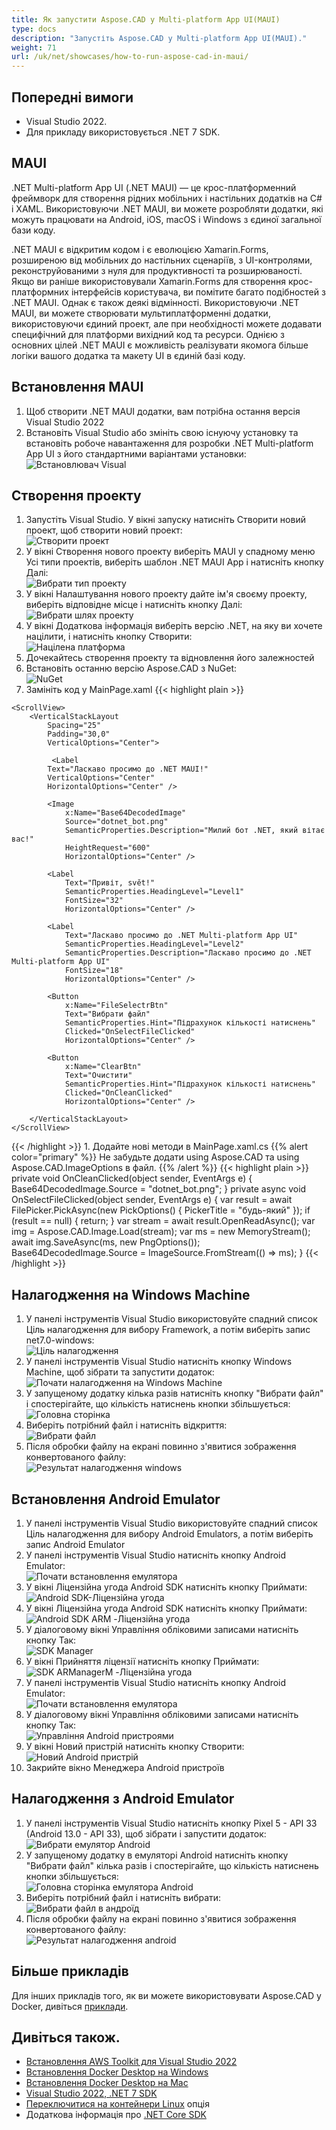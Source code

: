 ```yaml
---
title: Як запустити Aspose.CAD у Multi-platform App UI(MAUI)
type: docs
description: "Запустіть Aspose.CAD у Multi-platform App UI(MAUI)."
weight: 71
url: /uk/net/showcases/how-to-run-aspose-cad-in-maui/
---
```


## Попередні вимоги
- Visual Studio 2022.
- Для прикладу використовується .NET 7 SDK.


## MAUI

.NET Multi-platform App UI (.NET MAUI) — це крос-платформенний фреймворк для створення рідних мобільних і настільних додатків на C# і XAML.
Використовуючи .NET MAUI, ви можете розробляти додатки, які можуть працювати на Android, iOS, macOS і Windows з єдиної загальної бази коду.

.NET MAUI є відкритим кодом і є еволюцією Xamarin.Forms, розширеною від мобільних до настільних сценаріїв, з UI-контролями, реконструйованими з нуля для продуктивності та розширюваності.
Якщо ви раніше використовували Xamarin.Forms для створення крос-платформних інтерфейсів користувача, ви помітите багато подібностей з .NET MAUI.
Однак є також деякі відмінності.
Використовуючи .NET MAUI, ви можете створювати мультиплатформенні додатки, використовуючи єдиний проект, але при необхідності можете додавати специфічний для платформи вихідний код та ресурси.
Однією з основних цілей .NET MAUI є можливість реалізувати якомога більше логіки вашого додатка та макету UI в єдиній базі коду.


## Встановлення MAUI

1. Щоб створити .NET MAUI додатки, вам потрібна остання версія Visual Studio 2022
1. Встановіть Visual Studio або змініть свою існуючу установку та встановіть робоче навантаження для розробки .NET Multi-platform App UI з його стандартними варіантами установки:<br>
![Встановлювач Visual](/cad/_assets/showcases/maui/visual-installer.png)


## Створення проекту

1. Запустіть Visual Studio. У вікні запуску натисніть Створити новий проект, щоб створити новий проект:<br>
![Створити проект](/cad/_assets/showcases/maui/create-project.png)<br>
1. У вікні Створення нового проекту виберіть MAUI у спадному меню Усі типи проектів, виберіть шаблон .NET MAUI App і натисніть кнопку Далі:<br>
![Вибрати тип проекту](/cad/_assets/showcases/maui/select-project.png)<br>
1. У вікні Налаштування нового проекту дайте ім'я своєму проекту, виберіть відповідне місце і натисніть кнопку Далі:<br>
![Вибрати шлях проекту](/cad/_assets/showcases/maui/select-project-path.png)<br>
1. У вікні Додаткова інформація виберіть версію .NET, на яку ви хочете націлити, і натисніть кнопку Створити:<br>
![Націлена платформа](/cad/_assets/showcases/maui/select-framework.png)<br>
1. Дочекайтесь створення проекту та відновлення його залежностей
1. Встановіть останню версію Aspose.CAD з NuGet:<br>
![NuGet](/cad/_assets/showcases/maui/nuget.png)<br>
1. Замініть код у MainPage.xaml
{{< highlight plain >}}
<?xml version="1.0" encoding="utf-8" ?>
<ContentPage xmlns="http://schemas.microsoft.com/dotnet/2021/maui"
             xmlns:x="http://schemas.microsoft.com/winfx/2009/xaml"
             x:Class="MauiApp1.MainPage">

    <ScrollView>
        <VerticalStackLayout
            Spacing="25"
            Padding="30,0"
            VerticalOptions="Center">

             <Label 
            Text="Ласкаво просимо до .NET MAUI!"
            VerticalOptions="Center" 
            HorizontalOptions="Center" />

            <Image
                x:Name="Base64DecodedImage"
                Source="dotnet_bot.png"
                SemanticProperties.Description="Милий бот .NET, який вітає вас!"
                HeightRequest="600"
                HorizontalOptions="Center" />

            <Label
                Text="Привіт, svět!"
                SemanticProperties.HeadingLevel="Level1"
                FontSize="32"
                HorizontalOptions="Center" />

            <Label
                Text="Ласкаво просимо до .NET Multi-platform App UI"
                SemanticProperties.HeadingLevel="Level2"
                SemanticProperties.Description="Ласкаво просимо до .NET Multi-platform App UI"
                FontSize="18"
                HorizontalOptions="Center" />

            <Button
                x:Name="FileSelectrBtn"
                Text="Вибрати файл"
                SemanticProperties.Hint="Підрахунок кількості натиснень"
                Clicked="OnSelectFileClicked"
                HorizontalOptions="Center" />

            <Button
                x:Name="ClearBtn"
                Text="Очистити"
                SemanticProperties.Hint="Підрахунок кількості натиснень"
                Clicked="OnCleanClicked"
                HorizontalOptions="Center" />

        </VerticalStackLayout>
    </ScrollView>
</ContentPage>
{{< /highlight >}}
1. Додайте нові методи в MainPage.xaml.cs
{{% alert color="primary" %}} 
Не забудьте додати using Aspose.CAD та using Aspose.CAD.ImageOptions в файл.
{{% /alert %}}
{{< highlight plain >}}
private void OnCleanClicked(object sender, EventArgs e)
{
    Base64DecodedImage.Source = "dotnet_bot.png";
}
private async void OnSelectFileClicked(object sender, EventArgs e)
{
    var result = await FilePicker.PickAsync(new PickOptions()
    {
        PickerTitle = "будь-який"
    });
    if (result == null)
    {
        return;
    }
    var stream = await result.OpenReadAsync();
    var img = Aspose.CAD.Image.Load(stream);
    var ms = new MemoryStream();
    await img.SaveAsync(ms, new PngOptions());
    Base64DecodedImage.Source = ImageSource.FromStream(() => ms);
}
{{< /highlight >}}


## Налагодження на Windows Machine

1. У панелі інструментів Visual Studio використовуйте спадний список Ціль налагодження для вибору Framework, а потім виберіть запис net7.0-windows:<br>
![Ціль налагодження](/cad/_assets/showcases/maui/windows-mode.png)<br>
1. У панелі інструментів Visual Studio натисніть кнопку Windows Machine, щоб зібрати та запустити додаток:<br>
![Почати налагодження на Windows Machine](/cad/_assets/showcases/maui/windows-start-debug.png)<br>
1. У запущеному додатку кілька разів натисніть кнопку "Вибрати файл" і спостерігайте, що кількість натиснень кнопки збільшується:<br>
![Головна сторінка](/cad/_assets/showcases/maui/windows-home-page.png)<br>
1. Виберіть потрібний файл і натисніть відкриття:<br>
![Вибрати файл](/cad/_assets/showcases/maui/select-file.png)<br>
1. Після обробки файлу на екрані повинно з'явитися зображення конвертованого файлу:<br>
![Результат налагодження windows](/cad/_assets/showcases/maui/windows-result.png)


## Встановлення Android Emulator

1. У панелі інструментів Visual Studio використовуйте спадний список Ціль налагодження для вибору Android Emulators, а потім виберіть запис Android Emulator
1. У панелі інструментів Visual Studio натисніть кнопку Android Emulator:<br>
![Почати встановлення емулятора](/cad/_assets/showcases/maui/start-install-emulator.png)<br>
1. У вікні Ліцензійна угода Android SDK натисніть кнопку Приймати:<br>
![Android SDK-Ліцензійна угода](/cad/_assets/showcases/maui/android-sdk-1.png)<br>
1. У вікні Ліцензійна угода Android SDK натисніть кнопку Приймати:<br>
![Android SDK ARM -Ліцензійна угода](/cad/_assets/showcases/maui/android-sdk-2.png)<br>
1. У діалоговому вікні Управління обліковими записами натисніть кнопку Так:<br>
![SDK Manager](/cad/_assets/showcases/maui/android-sdk-3.png)<br>
1. У вікні Прийняття ліцензії натисніть кнопку Приймати:<br>
![SDK ARManagerM -Ліцензійна угода](/cad/_assets/showcases/maui/android-sdk-4.png)<br>
1. У панелі інструментів Visual Studio натисніть кнопку Android Emulator:<br>
![Почати встановлення емулятора](/cad/_assets/showcases/maui/start-install-emulator.png)<br>
1. У діалоговому вікні Управління обліковими записами натисніть кнопку Так:<br>
![Управління Android пристроями](/cad/_assets/showcases/maui/android-device-manager.png)<br>
1. У вікні Новий пристрій натисніть кнопку Створити:<br>
![Новий Android пристрій](/cad/_assets/showcases/maui/android-new-device.png)<br>
1. Закрийте вікно Менеджера Android пристроїв


## Налагодження з Android Emulator

1. У панелі інструментів Visual Studio натисніть кнопку Pixel 5 - API 33 (Android 13.0 - API 33), щоб зібрати і запустити додаток:<br>
![Вибрати емулятор Android](/cad/_assets/showcases/maui/select-android-emulator.png)<br>
1. У запущеному додатку в емуляторі Android натисніть кнопку "Вибрати файл" кілька разів і спостерігайте, що кількість натиснень кнопки збільшується:<br>
![Головна сторінка емулятора Android](/cad/_assets/showcases/maui/android-home-page.png)<br>
1. Виберіть потрібний файл і натисніть вибрати:<br>
![Вибрати файл в андроїд](/cad/_assets/showcases/maui/select-file-android.png)<br>
1. Після обробки файлу на екрані повинно з'явитися зображення конвертованого файлу:<br>
![Результат налагодження android](/cad/_assets/showcases/maui/android-result.png)


## Більше прикладів

Для інших прикладів того, як ви можете використовувати Aspose.CAD у Docker, дивіться [приклади](https://github.com/aspose-cad/Aspose.CAD-Documentation).


## Дивіться також.

- [Встановлення AWS Toolkit для Visual Studio 2022](https://marketplace.visualstudio.com/items?itemName=AmazonWebServices.AWSToolkitforVisualStudio2022)
- [Встановлення Docker Desktop на Windows](https://docs.docker.com/docker-for-windows/install/)
- [Встановлення Docker Desktop на Mac](https://docs.docker.com/docker-for-mac/install/)
- [Visual Studio 2022, .NET 7 SDK](https://docs.microsoft.com/en-us/dotnet/core/install/windows?tabs=net70#dependencies)
- [Переключитися на контейнери Linux](https://docs.docker.com/docker-for-windows/#switch-between-windows-and-linux-containers) опція
- Додаткова інформація про [.NET Core SDK](https://hub.docker.com/_/microsoft-dotnet-sdk)
